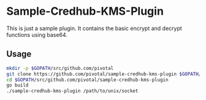 # Sample-Credhub-KMS-Plugin
This is just a sample plugin. It contains the basic encrypt and decrypt functions using base64.
## Usage
```bash
mkdir -p $GOPATH/src/github.com/pivotal
git clone https://github.com/pivotal/sample-credhub-kms-plugin $GOPATH/src/github.com/pivotal/sample-credhub-kms-plugin
cd $GOPATH/src/github.com/pivotal/sample-credhub-kms-plugin
go build
./sample-credhub-kms-plugin /path/to/unix/socket
```

